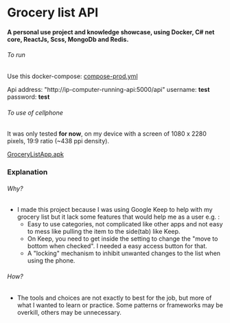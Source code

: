 # Grocery list API

#### A personal use project and knowledge showcase, using Docker, C# net core, ReactJs, Scss, MongoDb and Redis.


###### To run

Use this docker-compose: [compose-prod.yml](https://github.com/kaiqueqg/grocerylist-api/blob/main/compose-prod.yml)

Api address: "http://ip-computer-running-api:5000/api"
username: **test**
password: **test**

###### To use of cellphone

It was only tested **for now**, on my device with a screen of 1080 x 2280 pixels, 19:9 ratio (~438 ppi density).

[GroceryListApp.apk](https://github.com/kaiqueqg/grocerylist-app/blob/main/apk/GroceryListApp.apk)

### Explanation

###### Why?

- I made this project because I was using Google Keep to help with my grocery list but it lack some features that would help me as a user e.g. :
  - Easy to use categories, not complicated like other apps and not easy to mess like pulling the item to the side(tab) like Keep.
  - On Keep, you need to get inside the setting to change the "move to bottom when checked". I needed a easy access button for that.
  - A "locking" mechanism to inhibit unwanted changes to the list when using the phone.

###### How?

- The tools and choices are not exactly to best for the job, but more of what I wanted to learn or practice. Some patterns or frameworks may be overkill, others may be unnecessary.


